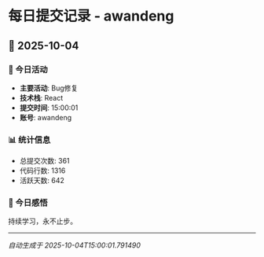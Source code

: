 # 每日提交记录 - awandeng

## 📅 2025-10-04

### 🎯 今日活动
- **主要活动**: Bug修复
- **技术栈**: React
- **提交时间**: 15:00:01
- **账号**: awandeng

### 📊 统计信息
- 总提交次数: 361
- 代码行数: 1316
- 活跃天数: 642

### 💭 今日感悟
持续学习，永不止步。

---
*自动生成于 2025-10-04T15:00:01.791490*
